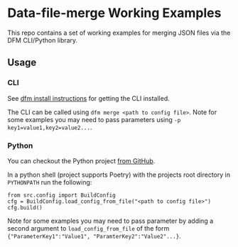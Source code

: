 # Data-file-merge Working Examples
This repo contains a set of working examples for merging JSON files via the DFM CLI/Python library.

## Usage

### CLI
See [dfm install instructions](https://github.com/ServerlessSam/data-file-merge/wiki/Installation) for getting the CLI installed.

The CLI can be called using `dfm merge <path to config file>`. Note for some examples you may need to pass parameters using `-p key1=value1,key2=value2...`.

### Python
You can checkout the Python project [from GitHub](https://github.com/ServerlessSam/data-file-merge).

In a python shell (project supports Poetry) with the projects root directory in `PYTHONPATH` run the following:
```
from src.config import BuildConfig
cfg = BuildConfig.load_config_from_file("<path to config file>")
cfg.build()
```
Note for some examples you may need to pass parameter by adding a second argument to `load_config_from_file` of the form `{"ParameterKey1":"Value1", "ParamterKey2":"Value2"...}`.